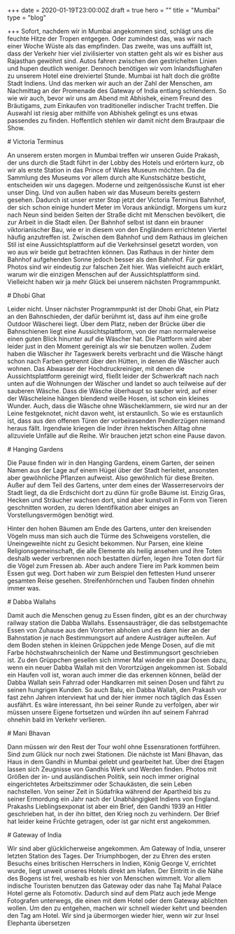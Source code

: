 +++
date = 2020-01-19T23:00:00Z
draft = true
hero = ""
title = "Mumbai"
type = "blog"

+++
Sofort, nachdem wir in Mumbai angekommen sind, schlägt uns die feuchte Hitze der Tropen entgegen. Oder zumindest das, was wir nach einer Woche Wüste als das empfinden. Das zweite, was uns auffällt ist, dass der Verkehr hier viel zivilisierter von statten geht als wir es bisher aus Rajasthan gewöhnt sind. Autos fahren zwischen den gestrichelten Linien und hupen deutlich weniger. Dennoch benötigen wir vom Inlandsflughafen zu unserem Hotel eine dreiviertel Stunde. Mumbai ist halt doch die größte Stadt Indiens. Und das merken wir auch an der Zahl der Menschen, am Nachmittag an der Promenade des Gateway of India entlang schlendern. So wie wir auch, bevor wir uns am Abend mit Abhishek, einem Freund des Bräutigams, zum Einkaufen von traditioneller indischer Tracht treffen. Die Auswahl ist riesig aber mithilfe von Abhishek gelingt es uns etwas passendes zu finden. Hoffentlich stehlen wir damit nicht dem Brautpaar die Show.

\# Victoria Terminus

An unserem ersten morgen in Mumbai treffen wir unseren Guide Prakash, der uns durch die Stadt führt in der Lobby des Hotels und erörtern kurz, ob wir als erste Station in das Prince of Wales Museum möchten. Da die Sammlung des Museums vor allem durch alte Kunstschätze besticht, entscheiden wir uns dagegen. Moderne und zeitgenössische Kunst ist eher unser Ding. Und von außen haben wir das Museum bereits gestern gesehen. Dadurch ist unser erster Stop jetzt der Victoria Terminus Bahnhof, der sich schon einige hundert Meter im Voraus ankündigt. Morgens um kurz nach Neun sind beiden Seiten der Straße dicht mit Menschen bevölkert, die zur Arbeit in die Stadt eilen. Der Bahnhof selbst ist dann ein brauner viktorianischer Bau, wie er in diesem von den Engländern errichteten Viertel häufig anzutreffen ist. Zwischen dem Bahnhof und dem Rathaus im gleichen Stil ist eine Aussichtsplattform auf die Verkehrsinsel gesetzt worden, von wo aus wir beide gut betrachten können. Das Rathaus in der hinter dem Bahnhof aufgehenden Sonne jedoch besser als den Bahnhof. Für gute Photos sind wir eindeutig zur falschen Zeit hier. Was vielleicht auch erklärt, warum wir die einzigen Menschen auf der Aussichtsplattform sind. Vielleicht haben wir ja mehr Glück bei unserem nächsten Programmpunkt.

\# Dhobi Ghat

Leider nicht. Unser nächster Programmpunkt ist der Dhobi Ghat, ein Platz an den Bahnschieden, der dafür berühmt ist, dass auf ihm eine große Outdoor Wäscherei liegt. Über dem Platz, neben der Brücke über die Bahnschienen liegt eine Aussichtsplattform, von der man normalerweise einen guten Blick hinunter auf die Wäscher hat. Die Plattform wird aber leider just in den Moment gereinigt als wir sie benutzen wollen. Zudem haben die Wäscher ihr Tageswerk bereits verbracht und die Wäsche hängt schon nach Farben getrennt über den Hütten, in denen die Wäscher auch wohnen. Das Abwasser der Hochdruckreiniger, mit denen die Aussichtsplattform gereinigt wird, fließt leider der Schwerkraft nach nach unten auf die Wohnungen der Wäscher und landet so auch teilweise auf der sauberen Wäsche. Dass die Wäsche überhaupt so sauber wird, auf einer der Wäscheleine hängen blendend weiße Hosen, ist schon ein kleines Wunder. Auch, dass die Wäsche ohne Wäscheklammern, sie wird nur an der Leine festgeknotet, nicht davon weht, ist erstaunlich. So wie es erstaunlich ist, dass aus den offenen Türen der vorbeirasenden Pendlerzügen niemand heraus fällt. Irgendwie kriegen die Inder ihren hektischen Alltag ohne allzuviele Unfälle auf die Reihe. Wir brauchen jetzt schon eine Pause davon.

\# Hanging Gardens

Die Pause finden wir in den Hanging Gardens, einem Garten, der seinen Namen aus der Lage auf einem Hügel über der Stadt herleitet, ansonsten aber gewöhnliche Pflanzen aufweist. Also gewöhnlich für diese Breiten. Außer auf dem Teil des Gartens, unter dem eines der Wasserreservoirs der Stadt liegt, da die Erdschicht dort zu dünn für große Bäume ist. Einzig Gras, Hecken und Sträucher wachsen dort, sind aber kunstvoll in Form von Tieren geschnitten worden, zu deren Identifikation aber einiges an Vorstellungsvermögen benötigt wird. 

Hinter den hohen Bäumen am Ende des Gartens, unter den kreisenden Vögeln muss man sich auch die Türme des Schweigens vorstellen, die Uneingeweihte nicht zu Gesicht bekommen. Nur Parsen, eine kleine Religionsgemeinschaft, die alle Elemente als heilig ansehen und ihre Toten deshalb weder verbrennen noch bestatten dürfen, legen ihre Toten dort für die Vögel zum Fressen ab. Aber auch andere Tiere im Park kommen beim Essen gut weg. Dort haben wir zum Beispiel den fettesten Hund unserer gesamten Reise gesehen. Streifenhörnchen und Tauben finden ohnehin immer was.

\# Dabba Wallahs

Damit auch die Menschen genug zu Essen finden, gibt es an der churchway railway station die Dabba Wallahs. Essensausträger, die das selbstgemachte Essen von Zuhause aus den Vororten abholen und es dann hier an der Bahnstation je nach Bestimmungsort auf andere Austräger aufteilen. Auf dem Boden stehen in kleinen Grüppchen jede Menge Dosen, auf die mit Farbe höchstwahrscheinlich der Name und Bestimmungsort geschrieben ist. Zu den Grüppchen gesellen sich immer Mal wieder ein paar Dosen dazu, wenn ein neuer Dabba Wallah mit den Vorortzügen angekommen ist. Sobald ein Haufen voll ist, woran auch immer die das erkennen können, beläd der Dabba Wallah sein Fahrrad oder Handkarren mit seinen Dosen und fährt  zu seinen hungrigen Kunden. So auch Balu, ein Dabba Wallah, den Prakash vor fast zehn Jahren interviewt hat und der hier immer noch täglich das Essen ausfährt. Es wäre interessant, ihn bei seiner Runde zu verfolgen, aber wir müssen unsere Eigene fortsetzen und würden ihn auf seinem Fahrrad ohnehin bald im Verkehr verlieren.

\# Mani Bhavan

Dann müssen wir den Rest der Tour wohl ohne Essensrationen fortführen. Sind zum Glück nur noch zwei Stationen. Die nächste ist Mani Bhavan, das Haus in dem Gandhi in Mumbai gelebt und gearbeitet hat. Über drei Etagen lassen sich Zeugnisse von Gandhis Werk und Werden finden. Photos mit Größen der in- und ausländischen Politik, sein noch immer original eingerichtetes Arbeitszimmer oder Schaukästen, die sein Leben nachstellen. Von seiner Zeit in Südafrika während der Apartheid bis zu seiner Ermordung ein Jahr nach der Unabhängigkeit Indiens von England. Prakashs Lieblingsexponat ist aber ein Brief, den Gandhi 1939 an Hitler geschrieben hat, in der ihn bittet, den Krieg noch zu verhindern. Der Brief hat leider keine Früchte getragen, oder ist gar nicht erst angekommen. 

\# Gateway of India

Wir sind aber glücklicherweise angekommen. Am Gateway of India, unserer letzten Station des Tages. Der Triumphbogen, der zu Ehren des ersten Besuchs eines britischen Herrschers in Indien, König George V, errichtet wurde, liegt unweit unseres Hotels direkt am Hafen. Der Eintritt in die Nähe des Bogens ist frei, weshalb es hier von Menschen wimmelt. Vor allem indische Touristen benutzen das Gateway oder das nahe Taj Mahal Palace Hotel gerne als Fotomotiv. Dadurch sind auf dem Platz auch jede Menge Fotografen unterwegs, die einen mit dem Hotel oder dem Gateway ablichten wollen. Um den zu entgehen, machen wir schnell wieder kehrt und beenden den Tag am Hotel. Wir sind ja übermorgen wieder hier, wenn wir zur Insel Elephanta übersetzen
